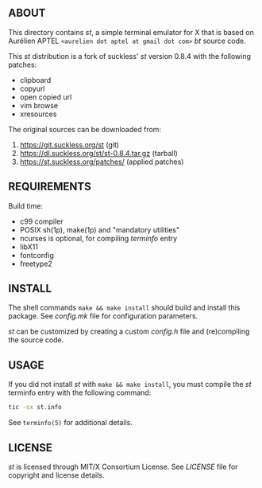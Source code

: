 ABOUT
-----
This directory contains *st*, a simple terminal emulator for X that is
based on Aurélien APTEL `<aurelien dot aptel at gmail dot com>` *bt*
source code.

This *st* distribution is a fork of suckless' *st* version 0.8.4 with
the following patches:

  * clipboard
  * copyurl
  * open copied url
  * vim browse
  * xresources

The original sources can be downloaded from:
  1. https://git.suckless.org/st                  (git)
  2. https://dl.suckless.org/st/st-0.8.4.tar.gz   (tarball)
  3. https://st.suckless.org/patches/             (applied patches)

REQUIREMENTS
------------
Build time:
  * c99 compiler
  * POSIX sh(1p), make(1p) and "mandatory utilities"
  * ncurses is optional, for compiling *terminfo* entry
  * libX11
  * fontconfig
  * freetype2

INSTALL
-------
The shell commands `make && make install` should build and install
this package.  See *config.mk* file for configuration parameters.

*st* can be customized by creating a custom *config.h* file and
(re)compiling the source code.

USAGE
-----
If you did not install *st* with `make && make install`, you must
compile the *st* terminfo entry with the following command:
```sh
tic -sx st.info
```
See `terminfo(5)` for additional details.

LICENSE
-------
*st* is licensed through MIT/X Consortium License.
See *LICENSE* file for copyright and license details.

<!-- vim:sw=2:ts=2:sts=2:et:cc=72:tw=70
End of file. -->
